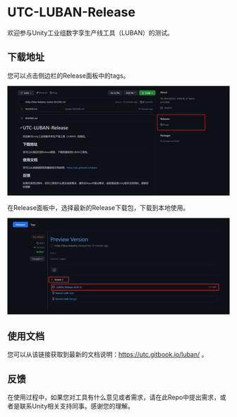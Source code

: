 # UTC-LUBAN-Release
欢迎参与Unity工业组数字孪生产线工具（LUBAN）的测试。
## 下载地址
您可以点击侧边栏的Release面板中的tags。

<img width = "800" src="./Image/Select Tags.png?raw=true">

在Release面板中，选择最新的Release下载包，下载到本地使用。

<img width = "800" src="./Image/Select Release Package.png?raw=true">

## 使用文档
您可以从该链接获取到最新的文档说明：https://utc.gitbook.io/luban/ 。
## 反馈
在使用过程中，如果您对工具有什么意见或者需求，请在此Repo中提出需求，或者是联系Unity相关支持同事。感谢您的理解。
